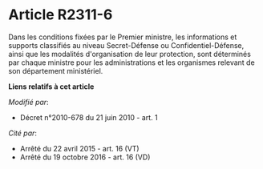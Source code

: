 # Article R2311-6

Dans les conditions fixées par le Premier ministre, les informations  et supports classifiés au niveau Secret-Défense ou
Confidentiel-Défense, ainsi que les modalités d'organisation de leur protection, sont déterminés par chaque ministre pour les
administrations et les organismes relevant de son département ministériel.

**Liens relatifs à cet article**

_Modifié par_:

  - Décret n°2010-678 du 21 juin 2010 - art. 1

_Cité par_:

  - Arrêté du 22 avril 2015 - art. 16 (VT)
  - Arrêté du 19 octobre 2016 - art. 16 (VD)

